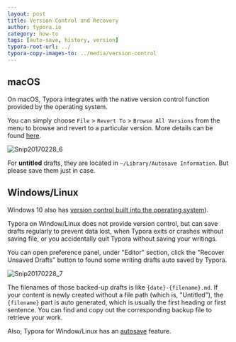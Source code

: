 ```yaml
---
layout: post
title: Version Control and Recovery
author: typora.io
category: how-to
tags: [auto-save, history, version]
typora-root-url: ../
typora-copy-images-to: ../media/version-control
---
```


## macOS

On macOS, Typora integrates with the native version control function provided by the operating system.

You can simply choose `File` > `Revert To` > `Browse All Versions` from the menu to browse and revert to a particular version. More details can be found [here](https://support.apple.com/kb/PH25757?viewlocale=en_US&locale=en_US).

![Snip20170228_6](/media/version-control/Snip20170228_6.png)

For **untitled** drafts, they are located in `~/Library/Autosave Information`. But please save them just in case.

## Windows/Linux 

Windows 10 also has [version control built into the operating system](http://www.pcworld.com/article/2974385/windows/how-to-use-windows-10s-file-history-backup-feature.html)).

Typora on Window/Linux does not provide version control, but can save drafts regularly to prevent data lost, when Typora exits or crashes without saving file, or you accidentally quit Typora without saving your writings.

You can open preference panel, under "Editor" section, click the "Recover Unsaved Drafts" button to found some writing drafts auto saved by Typora.

![Snip20170228_7](/media/version-control/Snip20170228_7.png)

The filenames of those backed-up drafts is like `{date}-{filename}.md`.  If your content is newly created without a file path (which is, "Untitled"), the `{filename}` part is auto generated, which is usually the first heading or first sentence. You can find and copy out the corresponding backup file to retrieve your work.

Also, Typora for Window/Linux has an [autosave](/Auto-Save/) feature.
